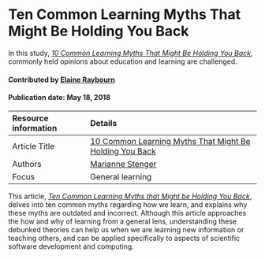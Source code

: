 # Ten Common Learning Myths That Might Be Holding You Back
<!-- deck text start --> 
In this study, *[10 Common Learning Myths That Might Be Holding You Back](https://www.opencolleges.edu.au/informed/features/10-common-learning-myths-might-holding-back/)*, commonly held opinions about education and learning are challenged.
<!-- deck text end --> 

#### Contributed by [Elaine Raybourn](https://github.com/elaineraybourn)
#### Publication date: May 18, 2018

Resource information | Details 
:--- | :--- 
Article Title | [10 Common Learning Myths That Might Be Holding You Back](https://www.opencolleges.edu.au/informed/features/10-common-learning-myths-might-holding-back/)
Authors | [Marianne Stenger](https://www.opencolleges.edu.au/informed/author/marianne/)
Focus | General learning

This article, *[Ten Common Learning Myths that Might be Holding You Back](https://www.opencolleges.edu.au/informed/features/10-common-learning-myths-might-holding-back/)*, delves into ten common myths regarding how we learn, and explains why these myths are outdated and incorrect. Although this article approaches the how and why of learning from a general lens, understanding these debunked theories can help us when we are learning new information or teaching others, and can be applied specifically to aspects of scientific software development and computing. 


<!---
Pinned: yes
Publish: yes
Categories: Skills
Topics: Personal productivity and sustainability, Online learning
Level: 2
Prerequisites: defaults
Aggregate: none
--->
